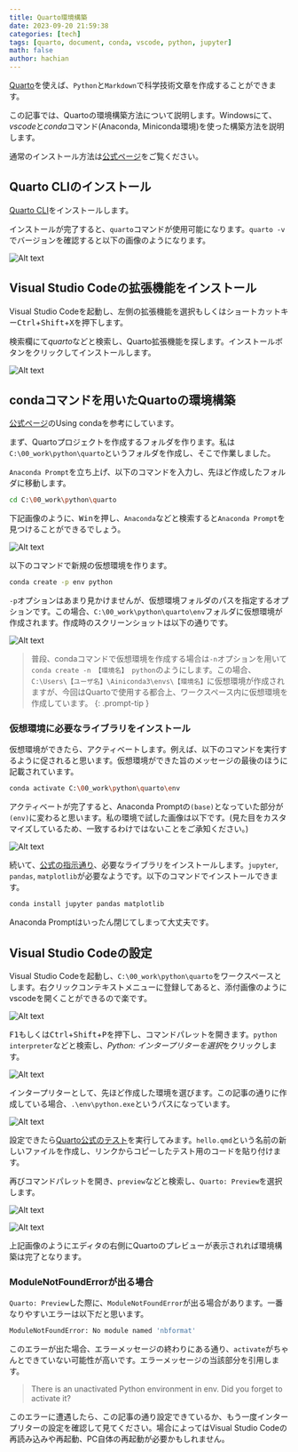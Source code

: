 ```yaml
---
title: Quarto環境構築
date: 2023-09-20 21:59:38
categories: [tech]
tags: [quarto, document, conda, vscode, python, jupyter]
math: false
author: hachian
---
```


[Quarto](https://quarto.org/)を使えば、`Python`と`Markdown`で科学技術文章を作成することができます。

この記事では、Quartoの環境構築方法について説明します。Windowsにて、*vscode*と*conda*コマンド(Anaconda, Miniconda環境)を使った構築方法を説明します。

通常のインストール方法は[公式ページ](https://quarto.org/)をご覧ください。

## Quarto CLIのインストール

[Quarto CLI](https://quarto.org/docs/get-started/)をインストールします。

インストールが完了すると、`quarto`コマンドが使用可能になります。`quarto -v`でバージョンを確認すると以下の画像のようになります。

![Alt text](/assets/img/2023-09-20-quarto-vscode-conda/image.png)

## Visual Studio Codeの拡張機能をインストール

Visual Studio Codeを起動し、左側の拡張機能を選択もしくはショートカットキー<kbd>Ctrl</kbd>+<kbd>Shift</kbd>+<kbd>X</kbd>を押下します。

検索欄にて*quarto*などと検索し、Quarto拡張機能を探します。インストールボタンをクリックしてインストールします。

![Alt text](/assets/img/2023-09-20-quarto-vscode-conda/image-1.png)

## condaコマンドを用いたQuartoの環境構築

[公式ページ](https://quarto.org/docs/projects/virtual-environments.html#using-conda)のUsing condaを参考にしています。

まず、Quartoプロジェクトを作成するフォルダを作ります。私は`C:\00_work\python\quarto`というフォルダを作成し、そこで作業しました。

`Anaconda Prompt`を立ち上げ、以下のコマンドを入力し、先ほど作成したフォルダに移動します。

```bash
cd C:\00_work\python\quarto
```

下記画像のように、<kbd>Win</kbd>を押し、`Anaconda`などと検索すると`Anaconda Prompt`を見つけることができるでしょう。

![Alt text](/assets/img/2023-09-20-quarto-vscode-conda/image-2.png)

以下のコマンドで新規の仮想環境を作ります。

```bash
conda create -p env python
```

`-p`オプションはあまり見かけませんが、仮想環境フォルダのパスを指定するオプションです。この場合、`C:\00_work\python\quarto\env`フォルダに仮想環境が作成されます。作成時のスクリーンショットは以下の通りです。

![Alt text](/assets/img/2023-09-20-quarto-vscode-conda/image-3.png)

> 普段、condaコマンドで仮想環境を作成する場合は`-n`オプションを用いて`conda create -n 【環境名】 python`のようにします。この場合、`C:\Users\【ユーザ名】\Ainiconda3\envs\【環境名】`に仮想環境が作成されますが、今回はQuartoで使用する都合上、ワークスペース内に仮想環境を作成しています。
{: .prompt-tip }

### 仮想環境に必要なライブラリをインストール

仮想環境ができたら、アクティベートします。例えば、以下のコマンドを実行するように促されると思います。仮想環境ができた旨のメッセージの最後のほうに記載されています。

```bash
conda activate C:\00_work\python\quarto\env
```

アクティベートが完了すると、Anaconda Promptの`(base)`となっていた部分が`(env)`に変わると思います。私の環境で試した画像は以下です。(見た目をカスタマイズしているため、一致するわけではないことをご承知ください。)

![Alt text](/assets/img/2023-09-20-quarto-vscode-conda/image-4.png)

続いて、[公式の指示通り](https://quarto.org/docs/projects/virtual-environments.html#using-conda)、必要なライブラリをインストールします。`jupyter`, `pandas`, `matplotlib`が必要なようです。以下のコマンドでインストールできます。

```bash
conda install jupyter pandas matplotlib 
```

Anaconda Promptはいったん閉じてしまって大丈夫です。

## Visual Studio Codeの設定

Visual Studio Codeを起動し、`C:\00_work\python\quarto`をワークスペースとします。右クリックコンテキストメニューに登録してあると、添付画像のようにvscodeを開くことができるので楽です。

![Alt text](/assets/img/2023-09-20-quarto-vscode-conda/image-6.png)

<kbd>F1</kbd>もしくは<kbd>Ctrl</kbd>+<kbd>Shift</kbd>+<kbd>P</kbd>を押下し、コマンドパレットを開きます。`python interpreter`などと検索し、*Python: インタープリターを選択*をクリックします。

![Alt text](/assets/img/2023-09-20-quarto-vscode-conda/image-5.png)

インタープリターとして、先ほど作成した環境を選びます。この記事の通りに作成している場合、`.\env\python.exe`というパスになっています。

![Alt text](/assets/img/2023-09-20-quarto-vscode-conda/image-7.png)

設定できたら[Quarto公式のテスト](https://quarto.org/docs/get-started/hello/vscode.html#render-and-preview)を実行してみます。`hello.qmd`という名前の新しいファイルを作成し、リンクからコピーしたテスト用のコードを貼り付けます。

再びコマンドパレットを開き、`preview`などと検索し、`Quarto: Preview`を選択します。

![Alt text](/assets/img/2023-09-20-quarto-vscode-conda/image-8.png)

![Alt text](/assets/img/2023-09-20-quarto-vscode-conda/image-9.png)

上記画像のようにエディタの右側にQuartoのプレビューが表示されれば環境構築は完了となります。

### ModuleNotFoundErrorが出る場合

`Quarto: Preview`した際に、`ModuleNotFoundError`が出る場合があります。一番なりやすいエラーは以下だと思います。

```bash
ModuleNotFoundError: No module named 'nbformat'
```

このエラーが出た場合、エラーメッセージの終わりにある通り、`activate`がちゃんとできていない可能性が高いです。エラーメッセージの当該部分を引用します。

> There is an unactivated Python environment in env. Did you forget to activate it?

このエラーに遭遇したら、この記事の通り設定できているか、もう一度インタープリターの設定を確認して見てください。場合によってはVisual Studio Codeの再読み込みや再起動、PC自体の再起動が必要かもしれません。
